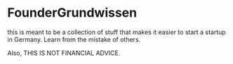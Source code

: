 # FounderGrundwissen

this is meant to be a collection of stuff that makes it easier to start a startup in Germany. Learn from the mistake of others.

Also, THIS IS NOT FINANCIAL ADVICE.
